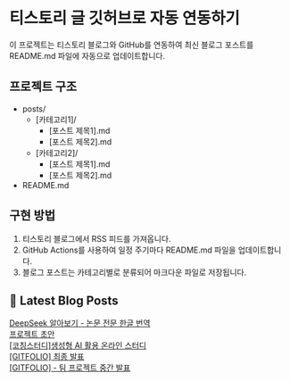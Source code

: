 
# 티스토리 글 깃허브로 자동 연동하기

이 프로젝트는 티스토리 블로그와 GitHub를 연동하여 최신 블로그 포스트를 README.md 파일에 자동으로 업데이트합니다.

## 프로젝트 구조

- posts/
  - [카테고리1]/
    - [포스트 제목1].md
    - [포스트 제목2].md
  - [카테고리2]/
    - [포스트 제목1].md
    - [포스트 제목2].md
- README.md

## 구현 방법

1. 티스토리 블로그에서 RSS 피드를 가져옵니다.
2. GitHub Actions를 사용하여 일정 주기마다 README.md 파일을 업데이트합니다.
3. 블로그 포스트는 카테고리별로 분류되어 마크다운 파일로 저장됩니다.

## 📕 Latest Blog Posts

<a href="https://eunmastudio.tistory.com/45">DeepSeek 알아보기 - 논문 전문 한글 번역</a></br><a href="https://eunmastudio.tistory.com/44">프로젝트 초안</a></br><a href="https://eunmastudio.tistory.com/43">[코칭스터디]생성형 AI 활용 온라인 스터디</a></br><a href="https://eunmastudio.tistory.com/42">[GITFOLIO] 최종 발표</a></br><a href="https://eunmastudio.tistory.com/41">[GITFOLIO] - 팀 프로젝트 중간 발표</a></br>